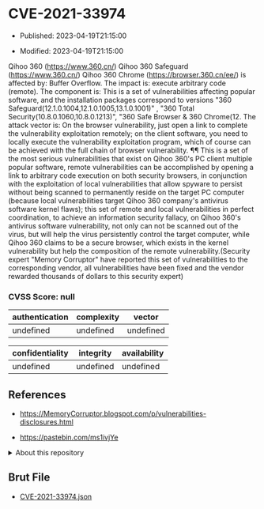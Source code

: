 # CVE-2021-33974

- Published: 2023-04-19T21:15:00

- Modified: 2023-04-19T21:15:00

Qihoo 360 (https://www.360.cn/) Qihoo 360 Safeguard (https://www.360.cn/) Qihoo 360 Chrome (https://browser.360.cn/ee/) is affected by: Buffer Overflow. The impact is: execute arbitrary code (remote). The component is: This is a set of vulnerabilities affecting popular software, and the installation packages correspond to versions "360 Safeguard(12.1.0.1004,12.1.0.1005,13.1.0.1001)" , "360 Total Security(10.8.0.1060,10.8.0.1213)", "360 Safe Browser & 360 Chrome(12. The attack vector is: On the browser vulnerability, just open a link to complete the vulnerability exploitation remotely; on the client software, you need to locally execute the vulnerability exploitation program, which of course can be achieved with the full chain of browser vulnerability. ¶¶ This is a set of the most serious vulnerabilities that exist on Qihoo 360's PC client multiple popular software, remote vulnerabilities can be accomplished by opening a link to arbitrary code execution on both security browsers, in conjunction with the exploitation of local vulnerabilities that allow spyware to persist without being scanned to permanently reside on the target PC computer (because local vulnerabilities target Qihoo 360 company's antivirus software kernel flaws); this set of remote and local vulnerabilities in perfect coordination, to achieve an information security fallacy, on Qihoo 360's antivirus software vulnerability, not only can not be scanned out of the virus, but will help the virus persistently control the target computer, while Qihoo 360 claims to be a secure browser, which exists in the kernel vulnerability but help the composition of the remote vulnerability.(Security expert "Memory Corruptor" have reported this set of vulnerabilities to the corresponding vendor, all vulnerabilities have been fixed and the vendor rewarded thousands of dollars to this security expert)

### CVSS Score: **null**

| authentication | complexity | vector |
| --- | --- | --- |
| undefined | undefined | undefined |

| confidentiality | integrity | availability |
| --- | --- | --- |
| undefined | undefined | undefined |

## References

* https://MemoryCorruptor.blogspot.com/p/vulnerabilities-disclosures.html

* https://pastebin.com/ms1ivjYe

<details>
<summary>About this repository</summary> 

  This repository is part of the project [Live Hack CVE](https://github.com/Live-Hack-CVE). Main website can be found [www.live-hack.org](https://www.live-hack.org) 
  
  Made by [Sn0wAlice](https://github.com/Sn0wAlice) for the people that care about security and need to have a feed of the latest CVEs. Hope you enjoy it, don't forget to star the repo and follow me on [Twitter](https://twitter.com/Sn0wAlice) and [Github](https://github.com/Sn0wAlice). And that is my [personnal website](https://www.alice-snow.me/)

  - [Home Page](https://github.com/Live-Hack-CVE)
  - [Framework](https://github.com/Live-Hack-CVE/cve-framework)
  - [CVE database](https://github.com/Live-Hack-CVE/full_database)
  - [Changelog](https://github.com/Live-Hack-CVE/Changelog)
</details>

## Brut File

* [CVE-2021-33974.json](https://raw.githubusercontent.com/Live-Hack-CVE/full_database/main/cves/2021/CVE-2021-33974.json)

